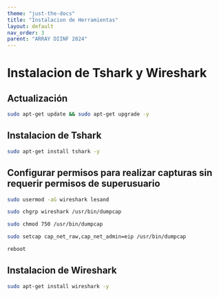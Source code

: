 ```yaml
---
theme: "just-the-docs"
title: "Instalacion de Herramientas"
layout: default
nav_order: 3
parent: "ARRAY DIINF 2024"
---
```

# Instalacion de Tshark y Wireshark
## Actualización
```bash
sudo apt-get update && sudo apt-get upgrade -y
```

## Instalacion de Tshark
```bash
sudo apt-get install tshark -y
```
## Configurar permisos para realizar capturas sin requerir permisos de superusuario

```bash
sudo usermod -aG wireshark lesand
```
```bash
sudo chgrp wireshark /usr/bin/dumpcap
```
```bash
sudo chmod 750 /usr/bin/dumpcap
```

```bash
sudo setcap cap_net_raw,cap_net_admin=eip /usr/bin/dumpcap
```
```bash
reboot
```
## Instalacion de Wireshark
```bash
sudo apt-get install wireshark -y
```

